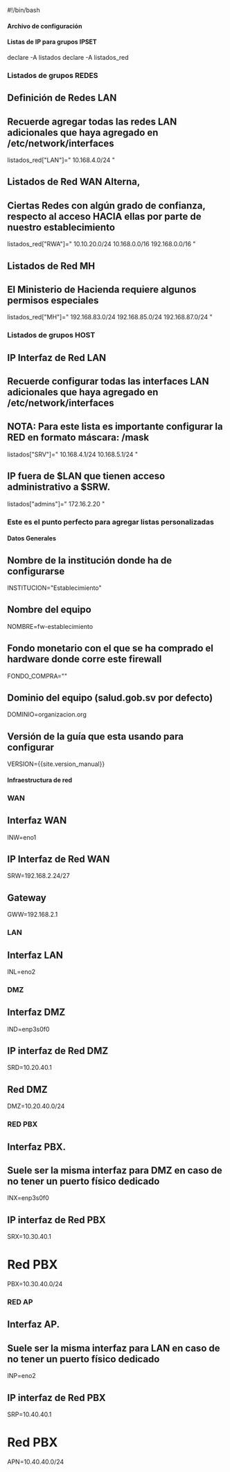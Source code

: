 #!/bin/bash
#### Archivo de configuración #### 

#### Listas de IP para grupos IPSET ##### 
declare -A listados
declare -A listados_red

### Listados de grupos REDES
## Definición de Redes LAN
## Recuerde agregar todas las redes LAN adicionales que haya agregado en /etc/network/interfaces
listados_red["LAN"]="
    10.168.4.0/24
"

## Listados de Red WAN Alterna, 
## Ciertas Redes con algún grado de confianza, respecto al acceso HACIA ellas por parte de nuestro establecimiento
listados_red["RWA"]="
    10.10.20.0/24
    10.168.0.0/16
    192.168.0.0/16
" 

## Listados de Red MH
## El Ministerio de Hacienda requiere algunos permisos especiales
listados_red["MH"]="
    192.168.83.0/24
    192.168.85.0/24
    192.168.87.0/24
"

### Listados de grupos HOST
## IP Interfaz de Red LAN 
## Recuerde configurar todas las interfaces LAN adicionales que haya agregado en /etc/network/interfaces
## NOTA: Para este lista es importante configurar la RED en formato máscara: /mask
listados["SRV"]="
    10.168.4.1/24
    10.168.5.1/24
"

## IP fuera de $LAN que tienen acceso administrativo a $SRW.
listados["admins"]=" 
    172.16.2.20
"

### Este es el punto perfecto para agregar listas personalizadas


#### Datos Generales ####
## Nombre de la institución donde ha de configurarse
INSTITUCION="Establecimiento"
## Nombre del equipo
NOMBRE=fw-establecimiento
## Fondo monetario con el que se ha comprado el hardware donde corre este firewall 
FONDO_COMPRA=""
## Dominio del equipo (salud.gob.sv por defecto)
DOMINIO=organizacion.org
## Versión de la guía que esta usando para configurar
VERSION={{site.version_manual}}

#### Infraestructura de red ##### 
### WAN
## Interfaz WAN 
INW=eno1
## IP Interfaz de Red WAN
SRW=192.168.2.24/27
## Gateway 
GWW=192.168.2.1

### LAN
## Interfaz LAN
INL=eno2

### DMZ
## Interfaz DMZ
IND=enp3s0f0
## IP interfaz de Red DMZ
SRD=10.20.40.1
## Red DMZ
DMZ=10.20.40.0/24

### RED PBX
## Interfaz PBX.
## Suele ser la misma interfaz para DMZ en caso de no tener un puerto físico dedicado
INX=enp3s0f0
## IP interfaz de Red PBX
SRX=10.30.40.1
# Red PBX
PBX=10.30.40.0/24

### RED AP
## Interfaz AP.
## Suele ser la misma interfaz para LAN en caso de no tener un puerto físico dedicado
INP=eno2
## IP interfaz de Red PBX
SRP=10.40.40.1
# Red PBX
APN=10.40.40.0/24
